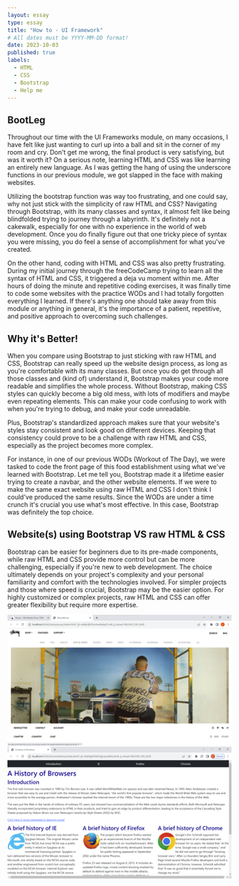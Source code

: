 ```yaml
---
layout: essay
type: essay
title: "How to - UI Framework"
# All dates must be YYYY-MM-DD format!
date: 2023-10-03
published: true
labels:
  - HTML
  - CSS
  - Bootstrap
  - Help me
---
```



## BootLeg

Throughout our time with the UI Frameworks module, on many occasions, I have felt like just wanting to curl up into a ball and sit in the corner of my room and cry. Don't get me wrong, the final product is very satisfying, but was it worth it? On a serious note, learning HTML and CSS was like learning an entirely new language. As I was getting the hang of using the underscore functions in our previous module, we got slapped in the face with making websites.

Utilizing the bootstrap function was way too frustrating, and one could say, why not just stick with the simplicity of raw HTML and CSS? Navigating through Bootstrap, with its many classes and syntax, it almost felt like being blindfolded trying to journey through a labyrinth. It's definitely not a cakewalk, especially for one with no experience in the world of web development. Once you do finally figure out that one tricky piece of syntax you were missing, you do feel a sense of accomplishment for what you've created.

On the other hand, coding with HTML and CSS was also pretty frustrating. During my initial journey through the freeCodeCamp trying to learn all the syntax of HTML and CSS, it triggered a deja vu moment within me. After hours of doing the minute and repetitive coding exercises, it was finally time to code some websites with the practice WODs and I had totally forgotten everything I learned. If there's anything one should take away from this module or anything in general, it's the importance of a patient, repetitive, and positive approach to overcoming such challenges.

## Why it's Better!

When you compare using Bootstrap to just sticking with raw HTML and CSS, Bootstrap can really speed up the website design process, as long as you're comfortable with its many classes. But once you do get through all those classes and (kind of) understand it, Bootstrap makes your code more readable and simplifies the whole process. Without Bootstrap, making CSS styles can quickly become a big old mess, with lots of modifiers and maybe even repeating elements. This can make your code confusing to work with when you're trying to debug, and make your code unreadable. 

Plus, Bootstrap's standardized approach makes sure that your website's styles stay consistent and look good on different devices. Keeping that consistency could prove to be a challenge with raw HTML and CSS, especially as the project becomes more complex.

For instance, in one of our previous WODs (Workout of The Day), we were tasked to code the front page of this food establishment using what we've learned with Bootstrap. Let me tell you, Bootstrap made it a lifetime easier trying to create a navbar, and the other website elements. If we were to make the same exact website using raw HTML and CSS I don't think I could've produced the same results. Since the WODs are under a time crunch it's crucial you use what's most effective. In this case, Bootstrap was definitely the top choice.

## Website(s) using Bootstrap VS raw HTML & CSS

Bootstrap can be easier for beginners due to its pre-made components, while raw HTML and CSS provide more control but can be more challenging, especially if you're new to web development. The choice ultimately depends on your project's complexity and your personal familiarity and comfort with the technologies involved. For simpler projects and those where speed is crucial, Bootstrap may be the easier option. For highly customized or complex projects, raw HTML and CSS can offer greater flexibility but require more expertise.

<div class="text-center p-4">
  <img src="../img/StussyRepKinda.png" class="img-thumbnail" >
  <img src="../img/htmlcssexample.png" class="img-thumbnail" >
</div>
